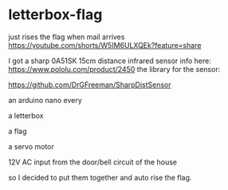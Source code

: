 # letterbox-flag
just rises the flag when mail arrives
https://youtube.com/shorts/W5IM6ULXQEk?feature=share


I got a sharp 0A51SK 15cm distance infrared sensor info here: https://www.pololu.com/product/2450
the library for the sensor:

https://github.com/DrGFreeman/SharpDistSensor


an arduino nano every

a letterbox

a flag

a servo motor

12V AC input from the door/bell circuit of the house

so I decided to put them together and auto rise the flag.
